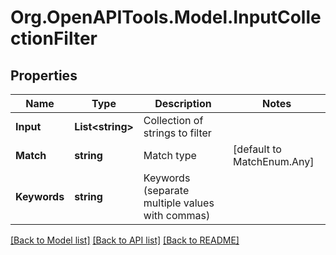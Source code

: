 
# Org.OpenAPITools.Model.InputCollectionFilter

## Properties

Name | Type | Description | Notes
------------ | ------------- | ------------- | -------------
**Input** | **List&lt;string&gt;** | Collection of strings to filter | 
**Match** | **string** | Match type | [default to MatchEnum.Any]
**Keywords** | **string** | Keywords (separate multiple values with commas) | 

[[Back to Model list]](../README.md#documentation-for-models)
[[Back to API list]](../README.md#documentation-for-api-endpoints)
[[Back to README]](../README.md)


